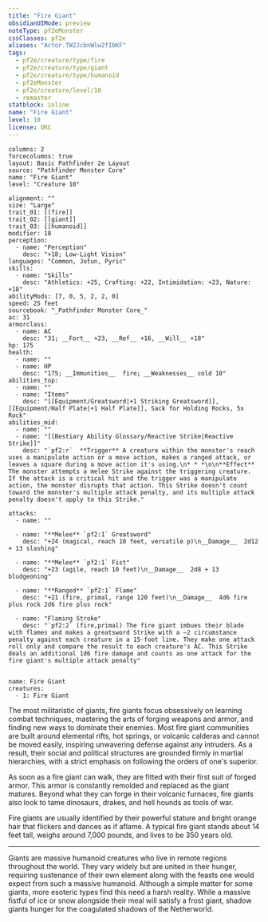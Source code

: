 ```yaml
---
title: "Fire Giant"
obsidianUIMode: preview
noteType: pf2eMonster
cssClasses: pf2e
aliases: "Actor.TW2JcbnWlw2fIbKF" 
tags:
  - pf2e/creature/type/fire
  - pf2e/creature/type/giant
  - pf2e/creature/type/humanoid
  - pf2eMonster
  - pf2e/creature/level/10
  - remaster
statblock: inline
name: "Fire Giant"
level: 10
license: ORC
---
```


```statblock
columns: 2
forcecolumns: true
layout: Basic Pathfinder 2e Layout
source: "Pathfinder Monster Core"
name: "Fire Giant"
level: "Creature 10"

alignment: ""
size: "Large"
trait_01: [[fire]]
trait_02: [[giant]]
trait_03: [[humanoid]]
modifier: 18
perception:
  - name: "Perception"
    desc: "+18; Low-Light Vision"
languages: "Common, Jotun, Pyric"
skills:
  - name: "Skills"
    desc: "Athletics: +25, Crafting: +22, Intimidation: +23, Nature: +18"
abilityMods: [7, 0, 5, 2, 2, 0]
speed: 25 feet
sourcebook: "_Pathfinder Monster Core_"
ac: 31
armorclass:
  - name: AC
    desc: "31; __Fort__ +23, __Ref__ +16, __Will__ +18"
hp: 175
health:
  - name: ""
  - name: HP
    desc: "175; __Immunities__  fire; __Weaknesses__ cold 10"
abilities_top:
  - name: ""
  - name: "Items"
    desc: "[[Equipment/Greatsword|+1 Striking Greatsword]], [[Equipment/Half Plate|+1 Half Plate]], Sack for Holding Rocks, 5x Rock"
abilities_mid:
  - name: ""
  - name: "[[Bestiary Ability Glossary/Reactive Strike|Reactive Strike]]"
    desc: "`pf2:r`  **Trigger** A creature within the monster's reach uses a manipulate action or a move action, makes a ranged attack, or leaves a square during a move action it's using.\n* * *\n\n**Effect** The monster attempts a melee Strike against the triggering creature. If the attack is a critical hit and the trigger was a manipulate action, the monster disrupts that action. This Strike doesn't count toward the monster's multiple attack penalty, and its multiple attack penalty doesn't apply to this Strike."

attacks:
  - name: ""

  - name: "**Melee** `pf2:1` Greatsword"
    desc: "+24 (magical, reach 10 feet, versatile p)\n__Damage__  2d12 + 13 slashing"

  - name: "**Melee** `pf2:1` Fist"
    desc: "+23 (agile, reach 10 feet)\n__Damage__  2d8 + 13 bludgeoning"

  - name: "**Ranged** `pf2:1` Flame"
    desc: "+21 (fire, primal, range 120 feet)\n__Damage__  4d6 fire plus rock 2d6 fire plus rock"

  - name: "Flaming Stroke"
    desc: "`pf2:2` (fire,primal) The fire giant imbues their blade with flames and makes a greatsword Strike with a –2 circumstance penalty against each creature in a 15-foot line. They make one attack roll only and compare the result to each creature's AC. This Strike deals an additional 1d6 fire damage and counts as one attack for the fire giant's multiple attack penalty"
 
```

```encounter-table
name: Fire Giant
creatures:
  - 1: Fire Giant
```



The most militaristic of giants, fire giants focus obsessively on learning combat techniques, mastering the arts of forging weapons and armor, and finding new ways to dominate their enemies. Most fire giant communities are built around elemental rifts, hot springs, or volcanic calderas and cannot be moved easily, inspiring unwavering defense against any intruders. As a result, their social and political structures are grounded firmly in martial hierarchies, with a strict emphasis on following the orders of one's superior.

As soon as a fire giant can walk, they are fitted with their first suit of forged armor. This armor is constantly remolded and replaced as the giant matures. Beyond what they can forge in their volcanic furnaces, fire giants also look to tame dinosaurs, drakes, and hell hounds as tools of war.

Fire giants are usually identified by their powerful stature and bright orange hair that flickers and dances as if aflame. A typical fire giant stands about 14 feet tall, weighs around 7,000 pounds, and lives to be 350 years old.

* * *

Giants are massive humanoid creatures who live in remote regions throughout the world. They vary widely but are united in their hunger, requiring sustenance of their own element along with the feasts one would expect from such a massive humanoid. Although a simple matter for some giants, more esoteric types find this need a harsh reality. While a massive fistful of ice or snow alongside their meal will satisfy a frost giant, shadow giants hunger for the coagulated shadows of the Netherworld.
